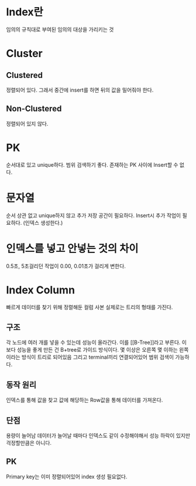 # Index란
임의의 규칙대로 부여된 임의의 대상을 가리키는 것

# Cluster

## Clustered
정렬되어 있다.
그래서 중간에 insert를 하면 뒤의 값을 밀어줘야 한다.


## Non-Clustered
정렬되어 있지 않다.


# PK
순서대로 있고
unique하다.
범위 검색하기 좋다.
존재하는 PK 사이에 Insert할 수 없다.

# 문자열
순서 상관 없고
unique하지 않고
추가 저장 공간이 필요하다.
Insert시 추가 작업이 필요하다. (인덱스 생성한다.)

# 인덱스를 넣고 안넣는 것의 차이
0.5초, 5초걸리던 작업이 0.00, 0.01초가 걸리게 변한다.

# Index Column
빠르게 데이터를 찾기 위해 정렬해둔  컬럼 사본
실제로는 트리의 형태를 가진다.
## 구조
각 노드에 여러 개를 넣을 수 있는데 성능이 올라간다. 이를 [[B-Tree]]라고 부른다.
이보다 성능을 좋게 만든 건 B+tree로 가이드 방식이다.
몇 이상은 오른쪽 몇 이하는 왼쪽이라는 방식이 트리로 되어있음
그리고 terminal끼리 연결되어있어 범위 검색이 가능하다.
## 동작 원리
인덱스를 통해 값을 찾고 값에 해당하는 Row값을 통해 데이터를 가져온다.
## 단점
용량이 늘어남
데이터가 늘어날 때마다 인덱스도 같이 수정해야해서 성능 하락이 있지만 걱정할만큼은 아니다.

## PK
Primary key는 이미 정렬되어있어 index 생성 필요없다.
